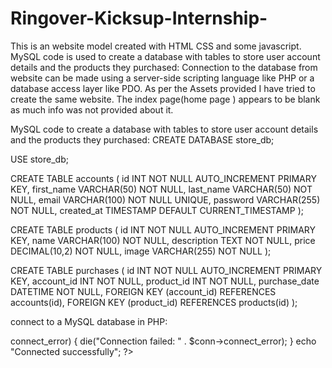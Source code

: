 # Ringover-Kicksup-Internship-
This is an website model created with HTML CSS and some javascript. MySQL code is used to create a database with tables to store user account details and the products they purchased: Connection to the database from  website can be made using a server-side scripting language like PHP or a database access layer like PDO.
As per the Assets provided I have tried to create the same website.
The index page(home page ) appears to be blank as much info was not provided about it.

MySQL code to create a database with tables to store user account details and the products they purchased:
CREATE DATABASE store_db;

USE store_db;

CREATE TABLE accounts (
  id INT NOT NULL AUTO_INCREMENT PRIMARY KEY,
  first_name VARCHAR(50) NOT NULL,
  last_name VARCHAR(50) NOT NULL,
  email VARCHAR(100) NOT NULL UNIQUE,
  password VARCHAR(255) NOT NULL,
  created_at TIMESTAMP DEFAULT CURRENT_TIMESTAMP
);

CREATE TABLE products (
  id INT NOT NULL AUTO_INCREMENT PRIMARY KEY,
  name VARCHAR(100) NOT NULL,
  description TEXT NOT NULL,
  price DECIMAL(10,2) NOT NULL,
  image VARCHAR(255) NOT NULL
);

CREATE TABLE purchases (
  id INT NOT NULL AUTO_INCREMENT PRIMARY KEY,
  account_id INT NOT NULL,
  product_id INT NOT NULL,
  purchase_date DATETIME NOT NULL,
  FOREIGN KEY (account_id) REFERENCES accounts(id),
  FOREIGN KEY (product_id) REFERENCES products(id)
);




connect to a MySQL database in PHP:
<?php
$servername = "localhost";
$username = "database_username";
$password = "database_password";
$dbname = "database_name";

// Create connection
$conn = new mysqli($servername, $username, $password, $dbname);

// Check connection
if ($conn->connect_error) {
    die("Connection failed: " . $conn->connect_error);
}
echo "Connected successfully";
?>

